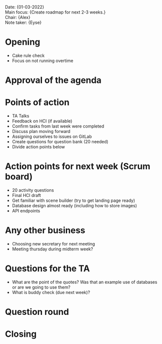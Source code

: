 Date:           {01-03-2022}\
Main focus:     {Create roadmap for next 2-3 weeks.}\
Chair:          {Alex}\
Note taker:     {Eyse}

# Opening

* Cake rule check
* Focus on not running overtime

# Approval of the agenda

# Points of action

* TA Talks
* Feedback on HCI (if available)
* Confirm tasks from last week were completed
* Discuss plan moving forward
* Assigning ourselves to issues on GitLab
* Create questions for question bank (20 needed)
* Divide action points below

# Action points for next week (Scrum board)

* 20 activity questions
* Final HCI draft
* Get familiar with scene builder (try to get landing page ready)
* Database design almost ready (including how to store images)
* API endpoints

# Any other business

* Choosing new secretary for next meeting
* Meeting thursday during midterm week?

# Questions for the TA

* What are the point of the quotes? Was that an example use of databases or are we going to use them?
* What is buddy check (due next week)?

# Question round

# Closing